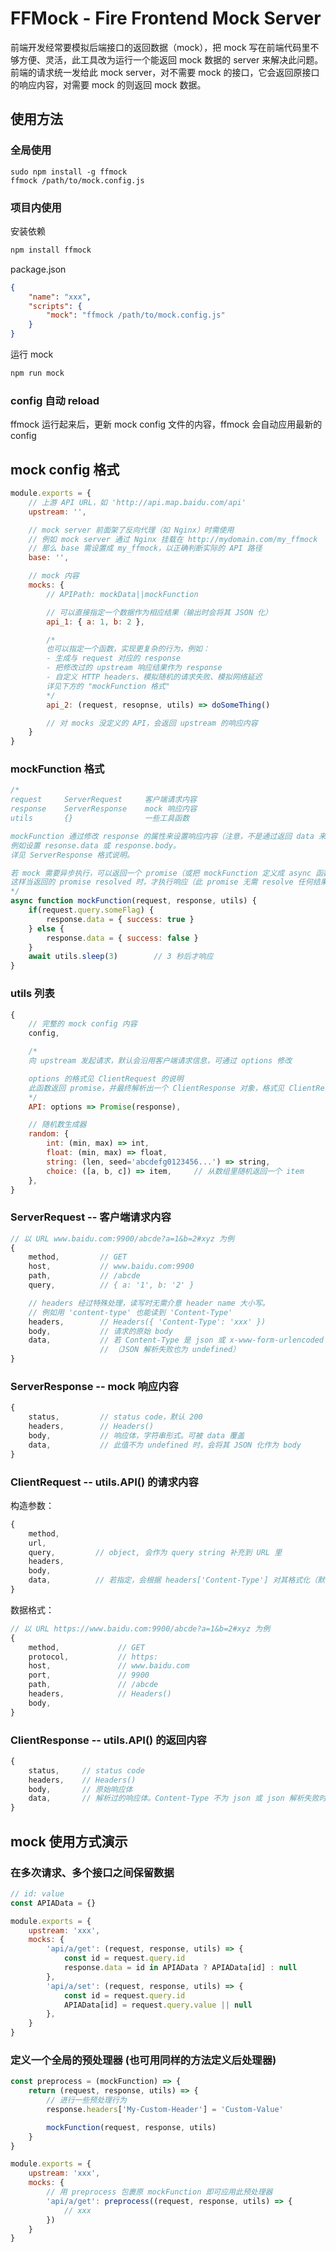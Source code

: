 # FFMock - Fire Frontend Mock Server
前端开发经常要模拟后端接口的返回数据（mock），把 mock 写在前端代码里不够方便、灵活，此工具改为运行一个能返回 mock 数据的 server 来解决此问题。  
前端的请求统一发给此 mock server，对不需要 mock 的接口，它会返回原接口的响应内容，对需要 mock 的则返回 mock 数据。


## 使用方法

### 全局使用
```
sudo npm install -g ffmock
ffmock /path/to/mock.config.js
```

### 项目内使用
安装依赖
```bash
npm install ffmock
```

package.json
```json
{
    "name": "xxx",
    "scripts": {
        "mock": "ffmock /path/to/mock.config.js"
    }
}
```

运行 mock
```bash
npm run mock
```

### config 自动 reload
ffmock 运行起来后，更新 mock config 文件的内容，ffmock 会自动应用最新的 config


## mock config 格式
```javascript
module.exports = {
    // 上游 API URL，如 'http://api.map.baidu.com/api'
    upstream: '',

    // mock server 前面架了反向代理（如 Nginx）时需使用
    // 例如 mock server 通过 Nginx 挂载在 http://mydomain.com/my_ffmock
    // 那么 base 需设置成 my_ffmock，以正确判断实际的 API 路径
    base: '',

    // mock 内容
    mocks: {
        // APIPath: mockData||mockFunction

        // 可以直接指定一个数据作为相应结果（输出时会将其 JSON 化）
        api_1: { a: 1, b: 2 },

        /*
        也可以指定一个函数，实现更复杂的行为，例如：
        - 生成与 request 对应的 response
        - 把修改过的 upstream 响应结果作为 response
        - 自定义 HTTP headers、模拟随机的请求失败、模拟网络延迟
        详见下方的 "mockFunction 格式"
        */
        api_2: (request, resopnse, utils) => doSomeThing()

        // 对 mocks 没定义的 API，会返回 upstream 的响应内容
    }
}
```

### mockFunction 格式
```javascript
/*
request     ServerRequest     客户端请求内容
response    ServerResponse    mock 响应内容
utils       {}                一些工具函数

mockFunction 通过修改 response 的属性来设置响应内容（注意，不是通过返回 data 来指定响应内容）,
例如设置 resonse.data 或 response.body。
详见 ServerResponse 格式说明。

若 mock 需要异步执行，可以返回一个 promise（或把 mockFunction 定义成 async 函数）
这样当返回的 promise resolved 时，才执行响应（此 promise 无需 resolve 任何结果）
*/
async function mockFunction(request, response, utils) {
    if(request.query.someFlag) {
        response.data = { success: true }
    } else {
        response.data = { success: false }
    }
    await utils.sleep(3)        // 3 秒后才响应
}
```

### utils 列表
```javascript
{
    // 完整的 mock config 内容
    config,

    /*
    向 upstream 发起请求，默认会沿用客户端请求信息，可通过 options 修改

    options 的格式见 ClientRequest 的说明
    此函数返回 promise，并最终解析出一个 ClientResponse 对象，格式见 ClientResponse 的说明
    */
    API: options => Promise(response),

    // 随机数生成器
    random: {
        int: (min, max) => int,
        float: (min, max) => float,
        string: (len, seed='abcdefg0123456...') => string,
        choice: ([a, b, c]) => item,     // 从数组里随机返回一个 item
    },
}
```

### ServerRequest -- 客户端请求内容
```javascript
// 以 URL www.baidu.com:9900/abcde?a=1&b=2#xyz 为例
{
    method,         // GET
    host,           // www.baidu.com:9900
    path,           // /abcde
    query,          // { a: '1', b: '2' }

    // headers 经过特殊处理，读写时无需介意 header name 大小写。
    // 例如用 'content-type' 也能读到 'Content-Type'
    headers,        // Headers({ 'Content-Type': 'xxx' })
    body,           // 请求的原始 body
    data,           // 若 Content-Type 是 json 或 x-www-form-urlencoded 会被解析成 object，否则为 undefined
                    // （JSON 解析失败也为 undefined）
}
```

### ServerResponse -- mock 响应内容
```javascript
{
    status,         // status code，默认 200
    headers,        // Headers()
    body,           // 响应体，字符串形式。可被 data 覆盖
    data,           // 此值不为 undefined 时，会将其 JSON 化作为 body
}
```

### ClientRequest -- utils.API() 的请求内容
构造参数：
```javascript
{
    method,
    url,
    query,         // object, 会作为 query string 补充到 URL 里
    headers,
    body,
    data,          // 若指定，会根据 headers['Content-Type'] 对其格式化（默认 JSON 化）并代替 body
}
```

数据格式：
```javascript
// 以 URL https://www.baidu.com:9900/abcde?a=1&b=2#xyz 为例
{
    method,             // GET
    protocol,           // https:
    host,               // www.baidu.com
    port,               // 9900
    path,               // /abcde
    headers,            // Headers()
    body,
}
```

### ClientResponse -- utils.API() 的返回内容
```javascript
{
    status,     // status code
    headers,    // Headers()
    body,       // 原始响应体
    data,       // 解析过的响应体。Content-Type 不为 json 或 json 解析失败时为 null
}
```


## mock 使用方式演示

### 在多次请求、多个接口之间保留数据
```javascript
// id: value
const APIAData = {}

module.exports = {
    upstream: 'xxx',
    mocks: {
        'api/a/get': (request, response, utils) => {
            const id = request.query.id
            response.data = id in APIAData ? APIAData[id] : null
        },
        'api/a/set': (request, response, utils) => {
            const id = request.query.id
            APIAData[id] = request.query.value || null
        },
    }
}
```

### 定义一个全局的预处理器 (也可用同样的方法定义后处理器)
```javascript
const preprocess = (mockFunction) => {
    return (request, response, utils) => {
        // 进行一些预处理行为
        response.headers['My-Custom-Header'] = 'Custom-Value'

        mockFunction(request, response, utils)
    }
}

module.exports = {
    upstream: 'xxx',
    mocks: {
        // 用 preprocess 包裹原 mockFunction 即可应用此预处理器
        'api/a/get': preprocess((request, response, utils) => {
            // xxx
        })
    }
}
```
